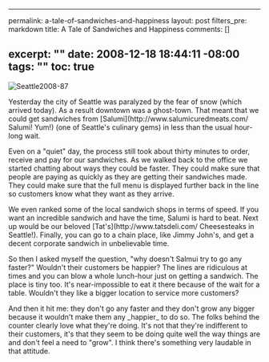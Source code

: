 ----- 
permalink: a-tale-of-sandwiches-and-happiness
layout: post
filters_pre: markdown
title: A Tale of Sandwiches and Happiness
comments: []

excerpt: ""
date: 2008-12-18 18:44:11 -08:00
tags: ""
toc: true
-----
![Seattle2008-87](http://farm4.static.flickr.com/3228/3096590905_8ccb3341e4_m.jpg)
<p>Yesterday the city of Seattle was paralyzed by the fear of snow (which arrived today). As a result downtown was a ghost-town. That meant that we could get sandwiches from [Salumi](http://www.salumicuredmeats.com/ Salumi! Yum!) (one of Seattle's culinary gems) in less than the usual hour-long wait.

<p>Even on a "quiet" day, the process still took about thirty minutes to order, receive and pay for our sandwiches. As we walked back to the office we started chatting about ways they could be faster. They could make sure that people are paying as quickly as they are getting their sandwiches made. They could make sure that the full menu is displayed further back in the line so customers know what they want as they arrive.

<p>We even ranked some of the local sandwich shops in terms of speed. If you want an incredible sandwich and have the time, Salumi is hard to beat. Next up would be our beloved [Tat's](http://www.tatsdeli.com/ Cheesesteaks in Seattle!). Finally, you can go to a chain place, like Jimmy John's, and get a decent corporate sandwich in unbelievable time.

<p>So then I asked myself the question, "why doesn't Salmui try to go any faster?" Wouldn't their customers be happier? The lines are ridiculous at times and you can blow a whole lunch-hour just on getting a sandwich. The place is tiny too. It's near-impossible to eat it there because of the wait for a table. Wouldn't they like a bigger location to service more customers?

<p>And then it hit me: they don't go any faster and they don't grow any bigger because it wouldn't make them any _happier_ to do so. The folks behind the counter clearly love what they're doing. It's not that they're indifferent to their customers, it's that they seem to be doing quite well the way things are and don't feel a need to "grow". I think there's something very laudable in that attitude.

